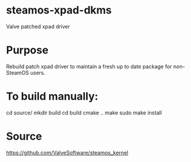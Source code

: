 # steamos-xpad-dkms
Valve patched xpad driver

# Purpose
Rebuild patch xpad driver to maintain a fresh up to date package for non-SteamOS users.
	 
To build manually:
======================

cd source/
mkdir build
cd build
cmake ..
make
sudo make install

# Source
https://github.com/ValveSoftware/steamos_kernel
